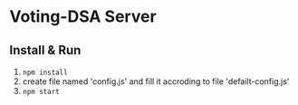 # Voting-DSA Server

## Install & Run

1. `npm install`
2. create file named 'config.js' and fill it accroding to file 'defailt-config.js'
3. `npm start`